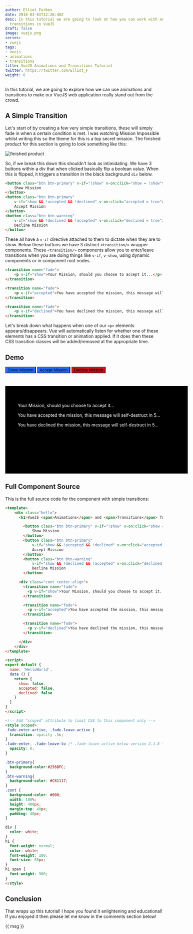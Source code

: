 ```yaml
---
author: Elliot Forbes
date: 2018-03-01T12:26:40Z
desc: In this tutorial we are going to look at how you can work with animations and
  transitions in VueJS
draft: false
image: vuejs.png
series:
- vuejs
tags:
- vuejs
- animations
- transitions
title: VueJS Animations and Transitions Tutorial
twitter: https://twitter.com/Elliot_F
weight: 6
---
```


In this tutorial, we are going to explore how we can use animations and transitions to make our VueJS web application really stand out from the crowd. 

## A Simple Transition

Let's start of by creating a few very simple transitions, these will simply fade in when a certain condition is met. I was watching Mission Impossible whilst writing this so the theme for this is a top secret mission. The finished product for this section is going to look something like this:

![finished product](/images/vuejs-animations.png)

So, if we break this down this shouldn't look as intimidating. We have 3 buttons within a div that when clicked basically flip a boolean value. When this is flipped, it triggers a transition in the black background `div` below. 

```html
<button class="btn btn-primary" v-if="!show" v-on:click="show = !show">
    Show Mission
</button>
<button class="btn btn-primary" 
    v-if="show && !accepted && !declined" v-on:click="accepted = true">
    Accept Mission
</button>
<button class="btn btn-warning" 
    v-if="show && !declined && !accepted" v-on:click="declined = true">
    Decline Mission
</button>
``` 

These all have a `v-if` directive attached to them to dictate when they are to show. Below these buttons we have 3 distinct `<transition/>` wrapper components. These `<transition/>` components allow you to enter/leave transitions when you are doing things like `v-if`, `v-show`, using dynamic components or in component root nodes.  

```html
<transition name="fade">
    <p v-if="show">Your Mission, should you choose to accept it...</p>
</transition>

<transition name="fade">
    <p v-if="accepted">You have accepted the mission, this message will self-destruct in 5...</p>
</transition>

<transition name="fade">
    <p v-if="declined">You have declined the mission, this message will self-destruct in 5...</p>
</transition>
```

Let's break down what happens when one of our `<p>` elements appears/disappears. Vue will automatically listen for whether one of these elements has a CSS transition or animation applied. If it does then these CSS transition classes will be added/removed at the appropriate time.

## Demo

<div id="app">
    <div class="hello">
        <button class="btn btn-primary" v-if="!show" v-on:click="show = !show">
            Show Mission
        </button>
        <button class="btn btn-primary" 
            v-if="show && !accepted && !declined" v-on:click="accepted = true">
            Accept Mission
        </button>
        <button class="btn btn-warning" 
            v-if="show && !declined && !accepted" v-on:click="declined = true">
            Decline Mission
        </button>
        <div class="cont center-align">
        <transition name="fade">
            <p v-if="show">Your Mission, should you choose to accept it...</p>
        </transition>
        <transition name="fade">
            <p v-if="accepted">You have accepted the mission, this message will self-destruct in 5...</p>
        </transition>
        <transition name="fade">
            <p v-if="declined">You have declined the mission, this message will self-destruct in 5...</p>
        </transition>
        </div>
    </div>
</div>

## Full Component Source

This is the full source code for the component with simple transitions:

```html
<template>
    <div class="hello">
      <h1>VueJS <span>Animations</span> and <span>Transitions</span> Tutorial</h1>

        <button class="btn btn-primary" v-if="!show" v-on:click="show = !show">
            Show Mission
        </button>
        <button class="btn btn-primary" 
            v-if="show && !accepted && !declined" v-on:click="accepted = true">
            Accept Mission
        </button>
        <button class="btn btn-warning" 
            v-if="show && !declined && !accepted" v-on:click="declined = true">
            Decline Mission
        </button>

      <div class="cont center-align">
        <transition name="fade">
          <p v-if="show">Your Mission, should you choose to accept it...</p>
        </transition>

        <transition name="fade">
          <p v-if="accepted">You have accepted the mission, this message will self-destruct in 5...</p>
        </transition>

        <transition name="fade">
          <p v-if="declined">You have declined the mission, this message will self-destruct in 5...</p>
        </transition>

      </div>
    </div>
</template>

<script>
export default {
  name: 'HelloWorld',
  data () {
    return {
      show: false,
      accepted: false,
      declined: false
    }
  }
}
</script>

<!-- Add "scoped" attribute to limit CSS to this component only -->
<style scoped>
.fade-enter-active, .fade-leave-active {
  transition: opacity .5s;
}
.fade-enter, .fade-leave-to /* .fade-leave-active below version 2.1.8 */ {
  opacity: 0;
}

.btn-primary{
  background-color:#256BFC;
}
.btn-warning{
  background-color: #C81117;
}
.cont {
  background-color: #000;
  width: 100%;
  height: 400px;
  margin-top: 40px;
  padding: 40px;
}

div {
  color: white;
}
h1 {
  font-weight: normal;
  color: white;
  font-weight: 100;
  font-size: 58px;
}
h1 span {
  font-weight: 900;
}
</style>
```

## Conclusion

That wraps up this tutorial! I hope you found it enlightening and educational! If you enjoyed it then please let me know in the comments section below! 

<div id="app">
    {{ msg }}
</div>


<script>
var app = new Vue({
    el: '#app',
    data () {
        return {
            show: false,
            accepted: false,
            declined: false
        }
    }
})
</script>

<style>
.hello .fade-enter-active, .fade-leave-active {
  transition: opacity .5s;
}
.hello .fade-enter, .fade-leave-to /* .fade-leave-active below version 2.1.8 */ {
  opacity: 0;
}
.hello .btn-primary{
  background-color:#256BFC;
}
.hello .btn-warning{
  background-color: #C81117;
}
.hello .cont {
  background-color: #000;
  width: 100%;
  height: 200px;
  margin-top: 40px;
  padding: 40px;
  color: white;
}
</style>